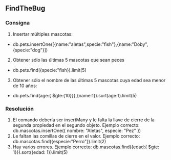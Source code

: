 ## FindTheBug

### Consigna
1. Insertar múltiples mascotas:
 - db.pets.insertOne([{name:"aletas",specie:"ﬁsh"},{name:"Doby",{specie:"dog"}])
2. Obtener sólo las últimas 5 mascotas que sean peces
 - db.pets.find({specie:"ﬁsh}).limit(5)
3. Obtener sólo el nombre de las últimas 5 mascotas cuya edad sea menor de 10 años:
 - db.pets.find(age:{ $gte:{10}}},{name:1}).sort(age:1).limit(5)

### Resolución
1. El comando debería ser insertMany y le falta la llave de cierre de la segunda
   propiedad en el segundo objeto. Ejemplo correcto: db.mascotas.insertOne({ nombre: "Aletas", especie: "Pez" })
2. Le faltan las comillas de cierre en el valor. Ejemplo correcto: db.mascotas.find({especie:"Perro"}).limit(2)
3. Hay varios errores. Ejemplo correcto: db.mascotas.find({edad:{ $gte: 1}}).sort({edad: 1}).limit(5)